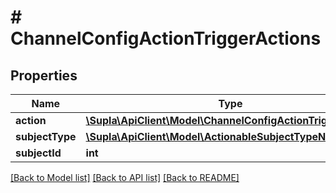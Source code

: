 # # ChannelConfigActionTriggerActions

## Properties

Name | Type | Description | Notes
------------ | ------------- | ------------- | -------------
**action** | [**\Supla\ApiClient\Model\ChannelConfigActionTriggerAction**](ChannelConfigActionTriggerAction.md) |  | [optional]
**subjectType** | [**\Supla\ApiClient\Model\ActionableSubjectTypeNames**](ActionableSubjectTypeNames.md) |  | [optional]
**subjectId** | **int** |  | [optional]

[[Back to Model list]](../../README.md#models) [[Back to API list]](../../README.md#endpoints) [[Back to README]](../../README.md)
